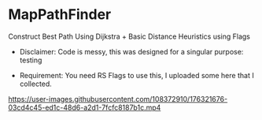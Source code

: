 # MapPathFinder
Construct Best Path Using Dijkstra + Basic Distance Heuristics using Flags

* Disclaimer: Code is messy, this was designed for a singular purpose: testing

* Requirement: You need RS Flags to use this, I uploaded some here that I collected.


https://user-images.githubusercontent.com/108372910/176321676-03cd4c45-ed1c-48d6-a2d1-7fcfc8187b1c.mp4

